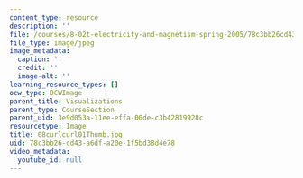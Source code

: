 ```yaml
---
content_type: resource
description: ''
file: /courses/8-02t-electricity-and-magnetism-spring-2005/78c3bb26cd43a6dfa20e1f5bd38d4e78_08curlcurl01Thumb.jpg
file_type: image/jpeg
image_metadata:
  caption: ''
  credit: ''
  image-alt: ''
learning_resource_types: []
ocw_type: OCWImage
parent_title: Visualizations
parent_type: CourseSection
parent_uid: 3e9d053a-11ee-effa-00de-c3b42819928c
resourcetype: Image
title: 08curlcurl01Thumb.jpg
uid: 78c3bb26-cd43-a6df-a20e-1f5bd38d4e78
video_metadata:
  youtube_id: null
---
```

